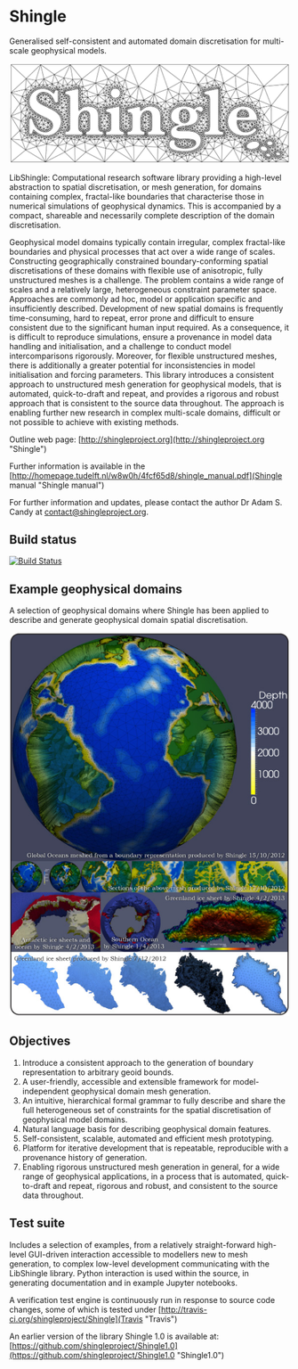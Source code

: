 Shingle
=======

Generalised self-consistent and automated domain discretisation for multi-scale geophysical models.

![Shingle](./data/shingle.png?raw=true "Shingle")

LibShingle: Computational research software library providing a high-level abstraction to spatial discretisation, or mesh generation, for domains containing complex, fractal-like boundaries that characterise those in numerical simulations of geophysical dynamics.  This is accompanied by a compact, shareable and necessarily complete description of the domain discretisation.

Geophysical model domains typically contain irregular, complex fractal-like boundaries and physical processes that act over a wide range of scales. Constructing geographically constrained boundary-conforming spatial discretisations of these domains with flexible use of anisotropic, fully unstructured meshes is a challenge. The problem contains a wide range of scales and a relatively large, heterogeneous constraint parameter space. Approaches are commonly ad hoc, model or application specific and insufficiently described. Development of new spatial domains is frequently time-consuming, hard to repeat, error prone and difficult to ensure consistent due to the significant human input required. As a consequence, it is difficult to reproduce simulations, ensure a provenance in model data handling and initialisation, and a challenge to conduct model intercomparisons rigorously. Moreover, for flexible unstructured meshes, there is additionally a greater potential for inconsistencies in model initialisation and forcing parameters. This library introduces a consistent approach to unstructured mesh generation for geophysical models, that is automated, quick-to-draft and repeat, and provides a rigorous and robust approach that is consistent to the source data throughout. The approach is enabling further new research in complex multi-scale domains, difficult or not possible to achieve with existing methods.

Outline web page: [http://shingleproject.org](http://shingleproject.org "Shingle")

Further information is available in the [http://homepage.tudelft.nl/w8w0h/4fcf65d8/shingle_manual.pdf](Shingle manual "Shingle manual")

For further information and updates, please contact the author Dr Adam S. Candy at contact@shingleproject.org.

Build status
------------

[![Build Status](https://travis-ci.org/shingleproject/Shingle.svg?branch=master)](http://travis-ci.org/shingleproject/Shingle)

Example geophysical domains
---------------------------

A selection of geophysical domains where Shingle has been applied to describe and generate geophysical domain spatial discretisation.

![Shingle examples](./data/shingleexamples.jpg?raw=true "Shingle examples")

Objectives
----------

1. Introduce a consistent approach to the generation of boundary representation to arbitrary geoid bounds.
2. A user-friendly, accessible and extensible framework for model-independent geophysical domain mesh generation.
3. An intuitive, hierarchical formal grammar to fully describe and share the full heterogeneous set of constraints for the spatial discretisation of geophysical model domains.
4. Natural language basis for describing geophysical domain features.
5. Self-consistent, scalable, automated and efficient mesh prototyping.
6. Platform for iterative development that is repeatable, reproducible with a provenance history of generation.
7. Enabling rigorous unstructured mesh generation in general, for a wide range of geophysical applications, in a process that is automated, quick-to-draft and repeat, rigorous and robust, and consistent to the source data throughout.

Test suite
----------

Includes a selection of examples, from a relatively straight-forward high-level GUI-driven interaction accessible to modellers new to mesh generation, to complex low-level development communicating with the LibShingle library.  Python interaction is used within the source, in generating documentation and in example Jupyter notebooks.

A verification test engine is continuously run in response to source code changes, some of which is tested under [http://travis-ci.org/shingleproject/Shingle](Travis "Travis")

An earlier version of the library Shingle 1.0 is available at: [https://github.com/shingleproject/Shingle1.0](https://github.com/shingleproject/Shingle1.0 "Shingle1.0")

